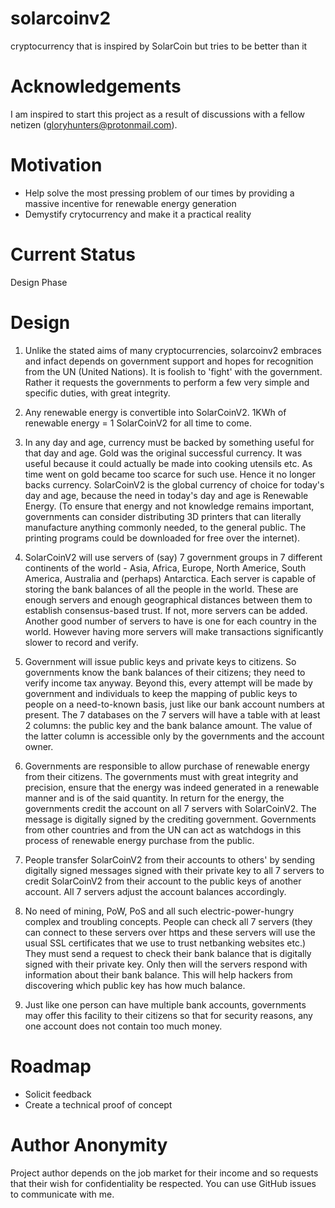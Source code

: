 # solarcoinv2
cryptocurrency that is inspired by SolarCoin but tries to be better than it

# Acknowledgements

I am inspired to start this project as a result of discussions with a fellow netizen (gloryhunters@protonmail.com).

# Motivation
- Help solve the most pressing problem of our times by providing a massive incentive for renewable energy generation
- Demystify crytocurrency and make it a practical reality

# Current Status

Design Phase

# Design

1. Unlike the stated aims of many cryptocurrencies, solarcoinv2 embraces and infact depends on government support and hopes for recognition from the UN (United Nations). It is foolish to 'fight' with the government. Rather it requests the governments to perform a few very simple and specific duties, with great integrity.

2. Any renewable energy is convertible into SolarCoinV2. 1KWh of renewable energy = 1 SolarCoinV2 for all time to come.

3. In any day and age, currency must be backed by something useful for that day and age. Gold was the original successful currency. It was useful because it could actually be made into cooking utensils etc. As time went on gold became too scarce for such use. Hence it no longer backs currency. SolarCoinV2 is the global currency of choice for today's day and age, because the need in today's day and age is Renewable Energy. (To ensure that energy and not knowledge remains important, governments can consider distributing 3D printers that can literally manufacture anything commonly needed, to the general public. The printing programs could be downloaded for free over the internet).

4. SolarCoinV2 will use servers of (say) 7 government groups in 7 different continents of the world - Asia, Africa, Europe, North Americe, South America, Australia and (perhaps) Antarctica. Each server is capable of storing the bank balances of all the people in the world. These are enough servers and enough geographical distances between them to establish consensus-based trust. If not, more servers can be added. Another good number of servers to have is one for each country in the world. However having more servers will make transactions significantly slower to record and verify.

5. Government will issue public keys and private keys to citizens. So governments know the bank balances of their citizens; they need to verify income tax anyway. Beyond this, every attempt will be made by government and individuals to keep the mapping of public keys to people on a need-to-known basis, just like our bank account numbers at present. The 7 databases on the 7 servers will have a table with at least 2 columns: the public key and the bank balance amount. The value of the latter column is accessible only by the governments and the account owner.

6. Governments are responsible to allow purchase of renewable energy from their citizens. The governments must with great integrity and precision, ensure that the energy was indeed generated in a renewable manner and is of the said quantity. In return for the energy, the governments credit the account on all 7 servers with SolarCoinV2. The message is digitally signed by the crediting government. Governments from other countries and from the UN can act as watchdogs in this process of renewable energy purchase from the public.

7. People transfer SolarCoinV2 from their accounts to others' by sending digitally signed messages signed with their private key to all 7 servers to credit SolarCoinV2 from their account to the public keys of another account. All 7 servers adjust the account balances accordingly.

8. No need of mining, PoW, PoS and all such electric-power-hungry complex and troubling concepts. People can check all 7 servers (they can connect to these servers over https and these servers will use the usual SSL certificates that we use to trust netbanking websites etc.)  They must send a request to check their bank balance that is digitally signed with their private key. Only then will the servers respond with information about their bank balance. This will help hackers from discovering which public key has how much balance. 

9. Just like one person can have multiple bank accounts, governments may offer this facility to their citizens so that for security reasons, any one account does not contain too much money.

# Roadmap

- Solicit feedback
- Create a technical proof of concept

# Author Anonymity

Project author depends on the job market for their income and so requests that their wish for confidentiality be respected. You can use GitHub issues to communicate with me.

